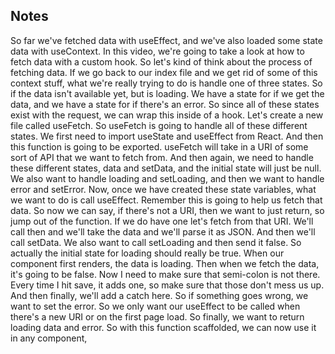 ## Notes

So far we've fetched data with useEffect, and we've also loaded some state data with useContext. In this video, we're going to take a look at how to fetch data with a custom hook. So let's kind of think about the process of fetching data. If we go back to our index file and we get rid of some of this context stuff, what we're really trying to do is handle one of three states. So if the data isn't available yet, but is loading. We have a state for if we get the data, and we have a state for if there's an error. So since all of these states exist with the request, we can wrap this inside of a hook. Let's create a new file called useFetch. So useFetch is going to handle all of these different states. We first need to import useState and useEffect from React. And then this function is going to be exported. useFetch will take in a URI of some sort of API that we want to fetch from. And then again, we need to handle these different states, data and setData, and the initial state will just be null. We also want to handle loading and setLoading, and then we want to handle error and setError. Now, once we have created these state variables, what we want to do is call useEffect. Remember this is going to help us fetch that data. So now we can say, if there's not a URI, then we want to just return, so jump out of the function. If we do have one let's fetch from that URI. We'll call then and we'll take the data and we'll parse it as JSON. And then we'll call setData. We also want to call setLoading and then send it false. So actually the initial state for loading should really be true. When our component first renders, the data is loading. Then when we fetch the data, it's going to be false. Now I need to make sure that semi-colon is not there. Every time I hit save, it adds one, so make sure that those don't mess us up. And then finally, we'll add a catch here. So if something goes wrong, we want to set the error. So we only want our useEffect to be called when there's a new URI or on the first page load. So finally, we want to return loading data and error. So with this function scaffolded, we can now use it in any component,
